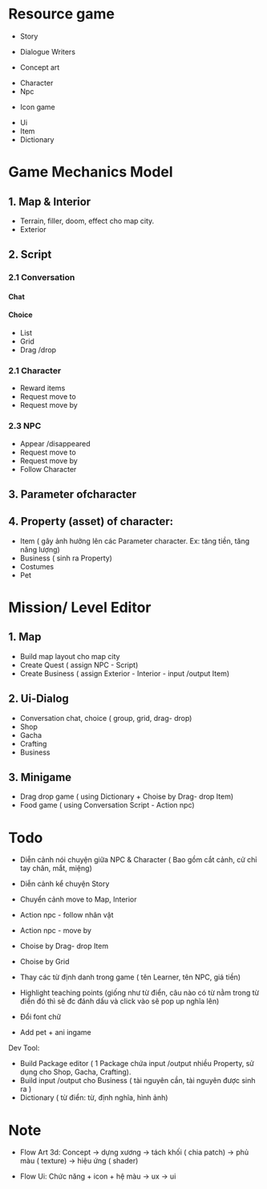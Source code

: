 
# Resource game

- Story

- Dialogue Writers

- Concept art
+ Character
+ Npc

- Icon game
+ Ui
+ Item
+ Dictionary


# Game Mechanics Model

## 1. Map & Interior
- Terrain, filler, doom, effect cho map city.
- Exterior

## 2. Script

### 2.1 Conversation

#### Chat

#### Choice
- List
- Grid
- Drag /drop

### 2.1 Character
- Reward items
- Request move to
- Request move by

### 2.3 NPC
- Appear /disappeared
- Request move to
- Request move by
- Follow Character

## 3. Parameter ofcharacter

## 4. Property (asset) of character:
- Item ( gây ảnh hưởng lên các Parameter character. Ex: tăng tiền, tăng năng lượng)
- Business ( sinh ra Property)
- Costumes
- Pet


# Mission/ Level Editor

## 1. Map
- Build map layout cho map city
- Create Quest ( assign NPC - Script)
- Create Business ( assign Exterior - Interior - input /output Item)

## 2. Ui-Dialog
- Conversation chat, choice ( group, grid, drag- drop)
- Shop
- Gacha
- Crafting
- Business

## 3. Minigame
- Drag drop game ( using Dictionary + Choise by Drag- drop Item)
- Food game ( using Conversation Script - Action npc)


# Todo

- Diễn cảnh nói chuyện giữa NPC & Character ( Bao gồm cắt cảnh, cử chỉ tay chân, mắt, miệng)
- Diễn cảnh kể chuyện Story
- Chuyển cảnh move to Map, Interior

- Action npc - follow nhân vật
- Action npc - move by

- Choise by Drag- drop Item
- Choise by Grid

- Thay các từ định danh trong game ( tên Learner, tên NPC, giá tiền)
- Highlight teaching points (giống như từ điển, câu nào có từ nằm trong từ điển đó thì sẽ đc đánh dấu và click vào sẽ pop up nghĩa lên)
- Đổi font chữ

- Add pet + ani ingame

Dev Tool:
- Build Package editor ( 1 Package chứa input /output nhiều Property, sử dụng cho Shop, Gacha, Crafting).
- Build input /output cho Business ( tài nguyên cần, tài nguyên được sinh ra )
- Dictionary ( từ điển: từ, định nghĩa, hình ảnh)


# Note

- Flow Art 3d:
Concept -> dựng xương -> tách khối ( chia patch) -> phủ màu ( texture) -> hiệu ứng ( shader)

- Flow Ui:
Chức năng + icon + hệ màu -> ux -> ui
